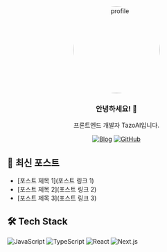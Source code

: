 <div align="center">
  <img src="public/images/common/readme_profile.png" alt="profile" width="200" style="border-radius: 50%;" />
  
  ### 안녕하세요! 👋 
  프론트엔드 개발자 TazoAl입니다.
  
  [![Blog](https://img.shields.io/badge/Blog-FF540F?style=for-the-badge&logo=blogger&logoColor=white)](https://tazoal.github.io)
  [![GitHub](https://img.shields.io/badge/GitHub-181717?style=for-the-badge&logo=github&logoColor=white)](https://github.com/TazoAl)
</div>

## 📝 최신 포스트

<!-- BLOG-POST-LIST:START -->

- [포스트 제목 1](포스트 링크 1)
- [포스트 제목 2](포스트 링크 2)
- [포스트 제목 3](포스트 링크 3)
<!-- BLOG-POST-LIST:END -->

## 🛠 Tech Stack

![JavaScript](https://img.shields.io/badge/JavaScript-F7DF1E?style=flat-square&logo=javascript&logoColor=black)
![TypeScript](https://img.shields.io/badge/TypeScript-3178C6?style=flat-square&logo=typescript&logoColor=white)
![React](https://img.shields.io/badge/React-61DAFB?style=flat-square&logo=react&logoColor=black)
![Next.js](https://img.shields.io/badge/Next.js-000000?style=flat-square&logo=next.js&logoColor=white)
